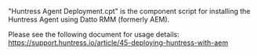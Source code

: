 "Huntress Agent Deployment.cpt" is the component script for installing the Huntress Agent using Datto RMM (formerly AEM).

Please see the following document for usage details:
https://support.huntress.io/article/45-deploying-huntress-with-aem

